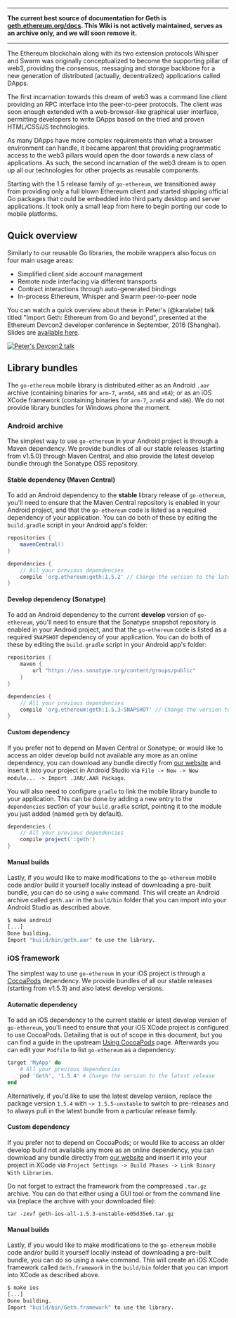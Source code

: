 ***

**The current best source of documentation for Geth is [geth.ethereum.org/docs](https://geth.ethereum.org/docs/). This Wiki is not actively maintained, serves as an archive only, and we will soon remove it.**

***

The Ethereum blockchain along with its two extension protocols Whisper and Swarm was originally conceptualized to become the supporting pillar of web3, providing the consensus, messaging and storage backbone for a new generation of distributed (actually, decentralized) applications called DApps.

The first incarnation towards this dream of web3 was a command line client providing an RPC interface into the peer-to-peer protocols. The client was soon enough extended with a web-browser-like graphical user interface, permitting developers to write DApps based on the tried and proven HTML/CSS/JS technologies.

As many DApps have more complex requirements than what a browser environment can handle, it became apparent that providing programmatic access to the web3 pillars would open the door towards a new class of applications. As such, the second incarnation of the web3 dream is to open up all our technologies for other projects as reusable components.

Starting with the 1.5 release family of `go-ethereum`, we transitioned away from providing only a full blown Ethereum client and started shipping official Go packages that could be embedded into third party desktop and server applications. It took only a small leap from here to begin porting our code to mobile platforms.

## Quick overview

Similarly to our reusable Go libraries, the mobile wrappers also focus on four main usage areas:

- Simplified client side account management
- Remote node interfacing via different transports
- Contract interactions through auto-generated bindings
- In-process Ethereum, Whisper and Swarm peer-to-peer node

You can watch a quick overview about these in Peter's (@karalabe) talk titled "Import Geth: Ethereum from Go and beyond", presented at the Ethereum Devcon2 developer conference in September, 2016 (Shanghai). Slides are [available here](https://ethereum.karalabe.com/talks/2016-devcon.html).

[![Peter's Devcon2 talk](https://img.youtube.com/vi/R0Ia1U9Gxjg/0.jpg)](https://www.youtube.com/watch?v=R0Ia1U9Gxjg)

## Library bundles

The `go-ethereum` mobile library is distributed either as an Android `.aar` archive (containing binaries for `arm-7`, `arm64`, `x86` and `x64`); or as an iOS XCode framework (containing binaries for `arm-7`, `arm64` and `x86`). We do not provide library bundles for Windows phone the moment.

### Android archive

The simplest way to use `go-ethereum` in your Android project is through a Maven dependency. We provide bundles of all our stable releases (starting from v1.5.0) through Maven Central, and also provide the latest develop bundle through the Sonatype OSS repository.

#### Stable dependency (Maven Central)

To add an Android dependency to the **stable** library release of `go-ethereum`, you'll need to ensure that the Maven Central repository is enabled in your Android project, and that the `go-ethereum` code is listed as a required dependency of your application. You can do both of these by editing the `build.gradle` script in your Android app's folder:

```gradle
repositories {
    mavenCentral()
}

dependencies {
    // All your previous dependencies
    compile 'org.ethereum:geth:1.5.2' // Change the version to the latest release
}
```

#### Develop dependency (Sonatype)

To add an Android dependency to the current **develop** version of `go-ethereum`, you'll need to ensure that the Sonatype snapshot repository is enabled in your Android project, and that the `go-ethereum` code is listed as a required `SNAPSHOT` dependency of your application. You can do both of these by editing the `build.gradle` script in your Android app's folder:

```gradle
repositories {
    maven {
        url "https://oss.sonatype.org/content/groups/public"
    }
}

dependencies {
    // All your previous dependencies
    compile 'org.ethereum:geth:1.5.3-SNAPSHOT' // Change the version to the latest release
}
```

#### Custom dependency

If you prefer not to depend on Maven Central or Sonatype; or would like to access an older develop build not available any more as an online dependency, you can download any bundle directly from [our website](https://geth.ethereum.org/downloads/) and insert it into your project in Android Studio via `File -> New -> New module... -> Import .JAR/.AAR Package`.

You will also need to configure `gradle` to link the mobile library bundle to your application. This can be done by adding a new entry to the `dependencies` section of your `build.gradle` script, pointing it to the module you just added (named `geth` by default).

```gradle
dependencies {
    // All your previous dependencies
    compile project(':geth')
}
```

#### Manual builds

Lastly, if you would like to make modifications to the `go-ethereum` mobile code and/or build it yourself locally instead of downloading a pre-built bundle, you can do so using a `make` command. This will create an Android archive called `geth.aar` in the `build/bin` folder that you can import into your Android Studio as described above.

```bash
$ make android
[...]
Done building.
Import "build/bin/geth.aar" to use the library.
```

### iOS framework

The simplest way to use `go-ethereum` in your iOS project is through a [CocoaPods](https://cocoapods.org/) dependency. We provide bundles of all our stable releases (starting from v1.5.3) and also latest develop versions.

#### Automatic dependency

To add an iOS dependency to the current stable or latest develop version of `go-ethereum`, you'll need to ensure that your iOS XCode project is configured to use CocoaPods. Detailing that is out of scope in this document, but you can find a guide in the upstream [Using CocoaPods](https://guides.cocoapods.org/using/using-cocoapods.html) page. Afterwards you can edit your `Podfile` to list `go-ethereum` as a dependency:

```ruby
target 'MyApp' do
    # All your previous dependencies
    pod 'Geth', '1.5.4' # Change the version to the latest release
end
```

Alternatively, if you'd like to use the latest develop version, replace the package version `1.5.4` with `~> 1.5.5-unstable` to switch to pre-releases and to always pull in the latest bundle from a particular release family.

#### Custom dependency

If you prefer not to depend on CocoaPods; or would like to access an older develop build not available any more as an online dependency, you can download any bundle directly from [our website](https://geth.ethereum.org/downloads/) and insert it into your project in XCode via `Project Settings -> Build Phases -> Link Binary With Libraries`.

Do not forget to extract the framework from the compressed `.tar.gz` archive. You can do that either using a GUI tool or from the command line via (replace the archive with your downloaded file):

```
tar -zxvf geth-ios-all-1.5.3-unstable-e05d35e6.tar.gz
```

#### Manual builds

Lastly, if you would like to make modifications to the `go-ethereum` mobile code and/or build it yourself locally instead of downloading a pre-built bundle, you can do so using a `make` command. This will create an iOS XCode framework called `Geth.framework` in the `build/bin` folder that you can import into XCode as described above.

```bash
$ make ios
[...]
Done building.
Import "build/bin/Geth.framework" to use the library.
```